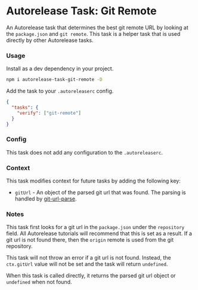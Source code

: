 # Autorelease Task: Git Remote

An Autorelease task that determines the best git remote URL by looking at the `package.json` and `git remote`. This task is a helper task that is used directly by other Autorelease tasks.

### Usage

Install as a dev dependency in your project.

```bash
npm i autorelease-task-git-remote -D
```

Add the task to your `.autoreleaserc` config.

```json
{
  "tasks": {
    "verify": ["git-remote"]
  }
}
```

### Config

This task does not add any configuration to the `.autoreleaserc`.

### Context

This task modifies context for future tasks by adding the following key:

- `gitUrl` - An object of the parsed git url that was found. The parsing is handled by [git-url-parse](http://ghub.io/git-url-parse).

### Notes

This task first looks for a git url in the `package.json` under the `repository` field. All Autorelease tutorials will recommend that this is set as a result. If a git url is not found there, then the `origin` remote is used from the git repository.

This task will not throw an error if a git url is not found. Instead, the `ctx.gitUrl` value will not be set and the task will return `undefined`.

When this task is called directly, it returns the parsed git url object or `undefined` when not found.
